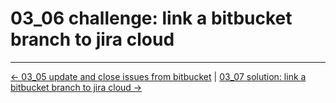 # 03_06 challenge: link a bitbucket branch to jira cloud
<!-- FooterStart -->
---
[← 03_05 update and close issues from bitbucket](../03_05_update_and_close_issues_from_bitbucket/README.md) | [03_07 solution: link a bitbucket branch to jira cloud →](../03_07_solution_link_a_bitbucket_branch_to_jira_cloud/README.md)
<!-- FooterEnd -->
